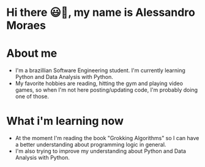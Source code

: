 # Hi there 😃👋, my name is Alessandro Moraes

# About me
- I'm a brazillian Software Engineering student. I'm currently learning Python and Data Analysis with Python.
- My favorite hobbies are reading, hitting the gym and playing video games, so when I'm not here posting/updating code, I'm probably doing one of those.

# What i'm learning now
- At the moment I'm reading the book "Grokking Algorithms" so I can have a better understanding about programming logic in general.
- I'm also trying to improve my understanding about Python and Data Analysis with Python.
